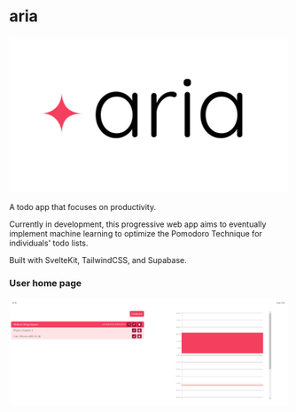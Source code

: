 # aria

![aria](/aria.png)

A todo app that focuses on productivity. 

Currently in development, this progressive web app aims to eventually implement machine learning to optimize the Pomodoro Technique for individuals' todo lists.

Built with SvelteKit, TailwindCSS, and Supabase.

### User home page

![home](/demo1.png)


